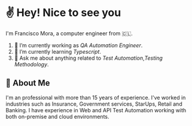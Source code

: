 # :v: Hey! Nice to see you

I'm Francisco Mora, a computer engineer from 🇨🇱.

1. 🔭  I’m currently working as _QA Automation Engineer_.
2. 🌱  I’m currently learning _Typescript_.
3. 💬  Ask me about anything related to _Test Automation_,_Testing Methodology_.

## :rocket: About Me

I'm an professional with more than 15 years of experience. I've worked in industries such as Insurance, Government services, StarUps, Retail and Banking. I have experience in Web and API Test Automation working with both on-premise and cloud environments.
